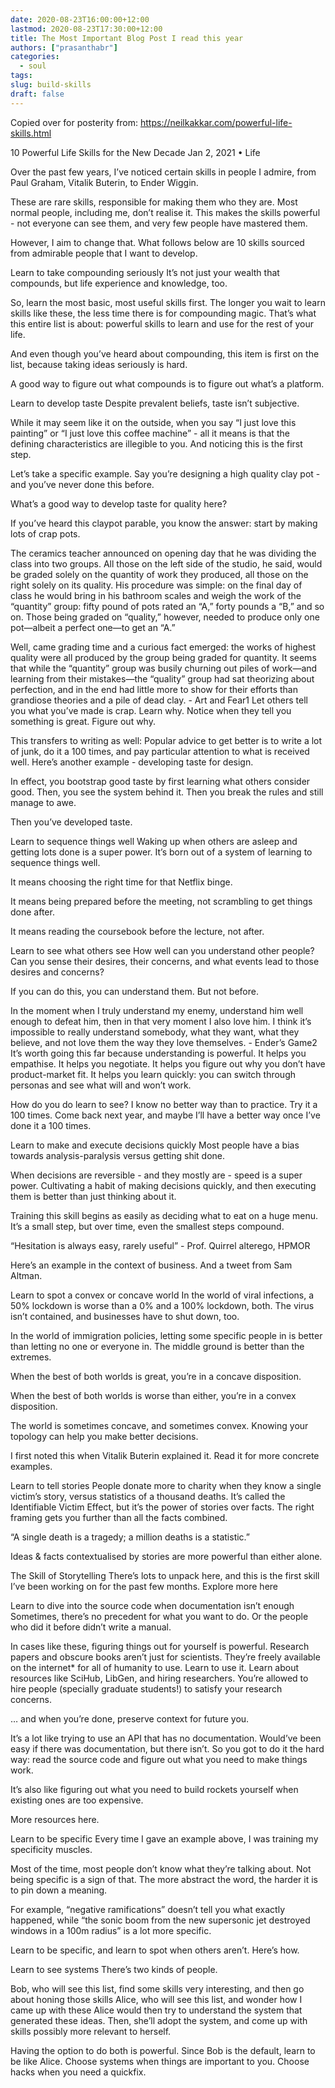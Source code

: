 ```yaml
---
date: 2020-08-23T16:00:00+12:00
lastmod: 2020-08-23T17:30:00+12:00
title: The Most Important Blog Post I read this year
authors: ["prasanthabr"]
categories:
  - soul
tags:
slug: build-skills
draft: false
---
```


Copied over for posterity from: https://neilkakkar.com/powerful-life-skills.html

10 Powerful Life Skills for the New Decade
Jan 2, 2021 • Life

Over the past few years, I’ve noticed certain skills in people I admire, from Paul Graham, Vitalik Buterin, to Ender Wiggin.

These are rare skills, responsible for making them who they are. Most normal people, including me, don’t realise it. This makes the skills powerful - not everyone can see them, and very few people have mastered them.

However, I aim to change that. What follows below are 10 skills sourced from admirable people that I want to develop.




Learn to take compounding seriously
It’s not just your wealth that compounds, but life experience and knowledge, too.

So, learn the most basic, most useful skills first. The longer you wait to learn skills like these, the less time there is for compounding magic. That’s what this entire list is about: powerful skills to learn and use for the rest of your life.

And even though you’ve heard about compounding, this item is first on the list, because taking ideas seriously is hard.

A good way to figure out what compounds is to figure out what’s a platform.

Learn to develop taste
Despite prevalent beliefs, taste isn’t subjective.

While it may seem like it on the outside, when you say “I just love this painting” or “I just love this coffee machine” - all it means is that the defining characteristics are illegible to you. And noticing this is the first step.

Let’s take a specific example. Say you’re designing a high quality clay pot - and you’ve never done this before.

What’s a good way to develop taste for quality here?

If you’ve heard this claypot parable, you know the answer: start by making lots of crap pots.

The ceramics teacher announced on opening day that he was dividing the class into two groups. All those on the left side of the studio, he said, would be graded solely on the quantity of work they produced, all those on the right solely on its quality. His procedure was simple: on the final day of class he would bring in his bathroom scales and weigh the work of the “quantity” group: fifty pound of pots rated an “A,” forty pounds a “B,” and so on. Those being graded on “quality,” however, needed to produce only one pot—albeit a perfect one—to get an “A.”


Well, came grading time and a curious fact emerged: the works of highest quality were all produced by the group being graded for quantity. It seems that while the “quantity” group was busily churning out piles of work—and learning from their mistakes—the “quality” group had sat theorizing about perfection, and in the end had little more to show for their efforts than grandiose theories and a pile of dead clay. - Art and Fear1
Let others tell you what you’ve made is crap. Learn why. Notice when they tell you something is great. Figure out why.

This transfers to writing as well: Popular advice to get better is to write a lot of junk, do it a 100 times, and pay particular attention to what is received well. Here’s another example - developing taste for design.

In effect, you bootstrap good taste by first learning what others consider good. Then, you see the system behind it. Then you break the rules and still manage to awe.

Then you’ve developed taste.

Learn to sequence things well
Waking up when others are asleep and getting lots done is a super power. It’s born out of a system of learning to sequence things well.

It means choosing the right time for that Netflix binge.

It means being prepared before the meeting, not scrambling to get things done after.

It means reading the coursebook before the lecture, not after.

Learn to see what others see
How well can you understand other people? Can you sense their desires, their concerns, and what events lead to those desires and concerns?

If you can do this, you can understand them. But not before.

In the moment when I truly understand my enemy, understand him well enough to defeat him, then in that very moment I also love him. I think it’s impossible to really understand somebody, what they want, what they believe, and not love them the way they love themselves. - Ender’s Game2
It’s worth going this far because understanding is powerful. It helps you empathise. It helps you negotiate. It helps you figure out why you don’t have product-market fit. It helps you learn quickly: you can switch through personas and see what will and won’t work.

How do you do learn to see? I know no better way than to practice. Try it a 100 times. Come back next year, and maybe I’ll have a better way once I’ve done it a 100 times.

Learn to make and execute decisions quickly
Most people have a bias towards analysis-paralysis versus getting shit done.

When decisions are reversible - and they mostly are - speed is a super power. Cultivating a habit of making decisions quickly, and then executing them is better than just thinking about it.

Training this skill begins as easily as deciding what to eat on a huge menu. It’s a small step, but over time, even the smallest steps compound.

“Hesitation is always easy, rarely useful” - Prof. Quirrel alterego, HPMOR

Here’s an example in the context of business. And a tweet from Sam Altman.

Learn to spot a convex or concave world
In the world of viral infections, a 50% lockdown is worse than a 0% and a 100% lockdown, both. The virus isn’t contained, and businesses have to shut down, too.

In the world of immigration policies, letting some specific people in is better than letting no one or everyone in. The middle ground is better than the extremes.

When the best of both worlds is great, you’re in a concave disposition.

When the best of both worlds is worse than either, you’re in a convex disposition.

The world is sometimes concave, and sometimes convex. Knowing your topology can help you make better decisions.

I first noted this when Vitalik Buterin explained it. Read it for more concrete examples.

Learn to tell stories
People donate more to charity when they know a single victim’s story, versus statistics of a thousand deaths. It’s called the Identifiable Victim Effect, but it’s the power of stories over facts. The right framing gets you further than all the facts combined.

“A single death is a tragedy; a million deaths is a statistic.”

Ideas & facts contextualised by stories are more powerful than either alone.

The Skill of Storytelling
There’s lots to unpack here, and this is the first skill I’ve been working on for the past few months. Explore more here

Learn to dive into the source code when documentation isn’t enough
Sometimes, there’s no precedent for what you want to do. Or the people who did it before didn’t write a manual.

In cases like these, figuring things out for yourself is powerful. Research papers and obscure books aren’t just for scientists. They’re freely available on the internet* for all of humanity to use. Learn to use it. Learn about resources like SciHub, LibGen, and hiring researchers. You’re allowed to hire people (specially graduate students!) to satisfy your research concerns.

… and when you’re done, preserve context for future you.

It’s a lot like trying to use an API that has no documentation. Would’ve been easy if there was documentation, but there isn’t. So you got to do it the hard way: read the source code and figure out what you need to make things work.

It’s also like figuring out what you need to build rockets yourself when existing ones are too expensive.

More resources here.

Learn to be specific
Every time I gave an example above, I was training my specificity muscles.

Most of the time, most people don’t know what they’re talking about. Not being specific is a sign of that. The more abstract the word, the harder it is to pin down a meaning.

For example, “negative ramifications” doesn’t tell you what exactly happened, while “the sonic boom from the new supersonic jet destroyed windows in a 100m radius” is a lot more specific.

Learn to be specific, and learn to spot when others aren’t. Here’s how.

Learn to see systems
There’s two kinds of people.

Bob, who will see this list, find some skills very interesting, and then go about honing those skills
Alice, who will see this list, and wonder how I came up with these
Alice would then try to understand the system that generated these ideas. Then, she’ll adopt the system, and come up with skills possibly more relevant to herself.

Having the option to do both is powerful. Since Bob is the default, learn to be like Alice. Choose systems when things are important to you. Choose hacks when you need a quickfix.